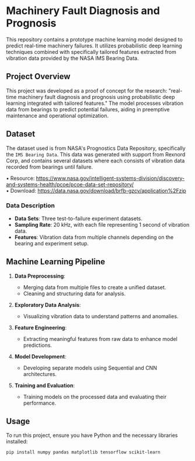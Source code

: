 # Machinery Fault Diagnosis and Prognosis

This repository contains a prototype machine learning model designed to predict real-time machinery failures. It utilizes probabilistic deep learning techniques combined with specifically tailored features extracted from vibration data provided by the NASA IMS Bearing Data.

## Project Overview

This project was developed as a proof of concept for the research: "real-time machinery fault diagnosis and prognosis using probabilistic deep learning integrated with tailored features." The model processes vibration data from bearings to predict potential failures, aiding in preemptive maintenance and operational optimization.

## Dataset

The dataset used is from NASA's Prognostics Data Repository, specifically the `IMS Bearing Data`. This data was generated with support from Rexnord Corp, and contains several datasets where each consists of vibration data recorded from bearings until failure.

• Resource: https://www.nasa.gov/intelligent-systems-division/discovery-and-systems-health/pcoe/pcoe-data-set-repository/
<br>• Download: https://data.nasa.gov/download/brfb-gzcv/application%2Fzip

### Data Description

- **Data Sets**: Three test-to-failure experiment datasets.
- **Sampling Rate**: 20 kHz, with each file representing 1 second of vibration data.
- **Features**: Vibration data from multiple channels depending on the bearing and experiment setup.

## Machine Learning Pipeline

1. **Data Preprocessing**:
   - Merging data from multiple files to create a unified dataset.
   - Cleaning and structuring data for analysis.

2. **Exploratory Data Analysis**:
   - Visualizing vibration data to understand patterns and anomalies.

3. **Feature Engineering**:
   - Extracting meaningful features from raw data to enhance model predictions.

4. **Model Development**:
   - Developing separate models using Sequential and CNN architectures.

5. **Training and Evaluation**:
   - Training models on the processed data and evaluating their performance.

## Usage

To run this project, ensure you have Python and the necessary libraries installed:

```bash
pip install numpy pandas matplotlib tensorflow scikit-learn
